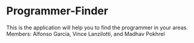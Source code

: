 # Programmer-Finder
This is the application will help you to find the programmer in your areas.
Members: Alfonso Garcia, Vince Lanzilotti, and Madhav Pokhrel
